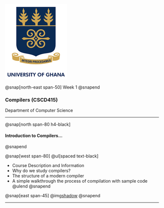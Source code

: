 
![UG Logo](assets/img/ug_logo.png)

@snap[north-east span-50]
Week 1
@snapend


### Compilers (CSCD415) 

Department of Computer Science

---

@snap[north span-80 h4-black]
#### Introduction to Compilers...
@snapend

@snap[west span-80]
@ul[spaced text-black]
- Course Description and Information
- Why do we study compilers?
- The structure of a modern compiler
- A simple walkthrough the process of compilation with sample code
@ulend
@snapend

@snap[east span-45]
@img[shadow](https://gifprint.s3.amazonaws.com/p/gif/84587/746e7e20494d013780144226284bd867.gif)
@snapend


---
